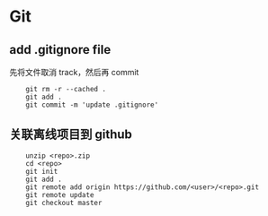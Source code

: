 # Git
## add .gitignore file
先将文件取消 track，然后再 commit
```
    git rm -r --cached .
    git add .
    git commit -m 'update .gitignore'
```

## 关联离线项目到 github
```
    unzip <repo>.zip
    cd <repo>
    git init
    git add .
    git remote add origin https://github.com/<user>/<repo>.git
    git remote update
    git checkout master
```